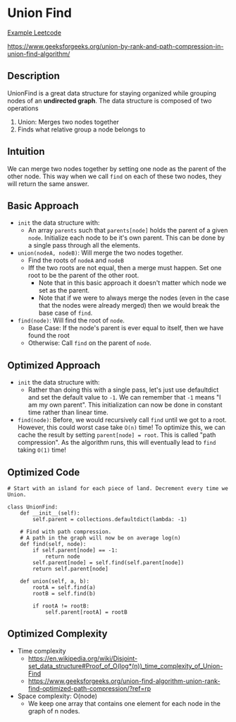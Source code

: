 # Union Find

[Example Leetcode](https://leetcode.com/problems/find-if-path-exists-in-graph/solutions/3678953/union-find/)

https://www.geeksforgeeks.org/union-by-rank-and-path-compression-in-union-find-algorithm/

## Description
UnionFind is a great data structure for staying organized while grouping nodes of an **undirected graph**. The data structure is composed of two operations 
1. Union: Merges two nodes together
2. Finds what relative group a node belongs to

## Intuition
We can merge two nodes together by setting one node as the parent of the other node. This way when we call `find` on each of these two nodes, they will return the same answer.

## Basic Approach
* `init` the data structure with:
   * An array `parents` such that `parents[node]` holds the parent of a given `node`. Initialize each node to be it's own parent. This can be done by a single pass through all the elements.
* `union(nodeA, nodeB)`: Will merge the two nodes together.
  * Find the roots of `nodeA`  and `nodeB`
  * Iff the two roots are not equal, then a merge must happen. Set one root to be the parent of the other root.
    * Note that in this basic approach it doesn't matter which node we set as the parent.
    * Note that if we were to always merge the nodes (even in the case that the nodes were already merged) then we would break the base case of `find`.
* `find(node)`: Will find the root of `node`. 
  * Base Case: If the node's parent is ever equal to itself, then we have found the root
  * Otherwise: Call `find` on the parent of `node`. 

## Optimized Approach
* `init` the data structure with: 
   * Rather than doing this with a single pass, let's just use defaultdict and set the default value to `-1`. We can remember that `-1` means "I am my own parent". This initialization can now be done in constant time rather than linear time.
* `find(node)`: Before, we would recursively call `find` until we got to a root. However, this could worst case take `O(n)` time! To optimize this, we can cache the result by setting `parent[node] = root`. This is called "path compression". As the algorithm runs, this will eventually lead to `find` taking `O(1)` time!

## Optimized Code

```
# Start with an island for each piece of land. Decrement every time we Union.

class UnionFind:
    def __init__(self):
        self.parent = collections.defaultdict(lambda: -1)

    # Find with path compression.
    # A path in the graph will now be on average log(n)
    def find(self, node):
        if self.parent[node] == -1:
            return node
        self.parent[node] = self.find(self.parent[node])
        return self.parent[node]

    def union(self, a, b):
        rootA = self.find(a)
        rootB = self.find(b)

        if rootA != rootB:
            self.parent[rootA] = rootB
```

## Optimized Complexity
* Time complexity
  * https://en.wikipedia.org/wiki/Disjoint-set_data_structure#Proof_of_O(log*(n))_time_complexity_of_Union-Find 
  * https://www.geeksforgeeks.org/union-find-algorithm-union-rank-find-optimized-path-compression/?ref=rp
* Space complexity: O(node)
  * We keep one array that contains one element for each node in the graph of n nodes.

